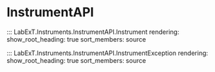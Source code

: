 # InstrumentAPI

::: LabExT.Instruments.InstrumentAPI.Instrument
    rendering:
        show_root_heading: true
        sort_members: source

::: LabExT.Instruments.InstrumentAPI.InstrumentException
    rendering:
        show_root_heading: true
        sort_members: source

